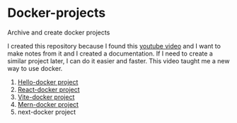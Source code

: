 # Docker-projects

Archive and create docker projects

I created this repository because I found this [youtube video](https://www.youtube.com/watch?v=GFgJkfScVNU) and I want to make notes from it and I created a documentation. If I need to create a similar project later, I can do it easier and faster. This video taught me a new way to use docker.

1. [Hello-docker project](hello-docker/README.md)
2. [React-docker project](react-docker/README.Docker.md)
3. [Vite-docker project](vite-project/README.Docker.md)
4. [Mern-docker project](mern-docker/README.Docker.md)
5. next-docker project
